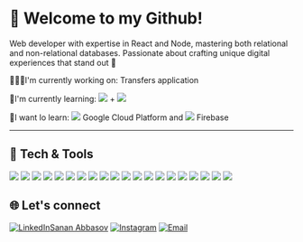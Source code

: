 # 👋 Welcome to my Github!

Web developer with expertise in React and Node, mastering both relational and non-relational databases. Passionate about crafting unique digital experiences that stand out 🚀

🧑🏽‍🏭I'm currently working on: Transfers application

📖I'm currently learning: <img src="https://img.shields.io/badge/Solidity-e6e6e6?style=for-the-badge&logo=solidity&logoColor=black"> + <img src="https://img.shields.io/badge/web3%20js-F16822?style=for-the-badge&logo=web3.js&logoColor=white">

📙I want lo learn: <img src="http://img.shields.io/badge/-4285F4?style=flat&logo=google%20cloud&logoColor=white"> Google Cloud Platform and <img src="https://img.shields.io/badge/-Firebase-FFA611?style=flat&logo=firebase&logoColor=FFFFFF"> Firebase

---

## 🔧 Tech & Tools

<img src ="https://img.shields.io/badge/HTML5-E34F26?style=for-the-badge&logo=html5&logoColor=white"> <img src ="https://img.shields.io/badge/CSS3-1572B6?style=for-the-badge&logo=css3&logoColor=white">
<img src ="https://img.shields.io/badge/C-00599C?style=for-the-badge&logo=c&logoColor=white">
<img src="https://img.shields.io/badge/-JavaScript-eed718?style=flat&logo=javascript&logoColor=ffffff">
<img src="https://img.shields.io/badge/-Sass-cc6699?style=flat&logo=sass&logoColor=ffffff">
<img src="https://img.shields.io/badge/Tailwind_CSS-38B2AC?style=for-the-badge&logo=tailwind-css&logoColor=white">
<img src="https://img.shields.io/badge/-React-000000?style=flat&logo=react&logoColor=00c8ff">
<img src="https://img.shields.io/badge/-MongoDB-4DB33D?style=flat&logo=mongodb&logoColor=FFFFFF">
<img src="https://img.shields.io/badge/-GraphQL-e535ab?style=flat&logo=graphql&logoColor=FFFFFF">
<img src="https://img.shields.io/badge/-MySQL-F29111?style=flat&logo=mysql&logoColor=FFFFFF">
<img src="https://img.shields.io/badge/-Express.js-787878?style=flat">
<img src="https://img.shields.io/badge/-Node.js-3C873A?style=flat&logo=Node.js&logoColor=white">
<img src="https://img.shields.io/badge/-Progressive Web Apps-5A0FC8?style=flat">
<img src="http://img.shields.io/badge/-Git-F1502F?style=flat&logo=git&logoColor=FFFFFF">
<img src="http://img.shields.io/badge/-Github-000000?style=flat&logo=github&logoColor=FFFFFF">
<img src="http://img.shields.io/badge/-VS%20Code-007ACC?style=flat&logo=visual%20studio%20code&logoColor=white">
<img src="http://img.shields.io/badge/-Heroku-430098?style=flat&logo=heroku&logoColor=white">
<img src="http://img.shields.io/badge/-Vercel-black?style=flat&logo=vercel&logoColor=white">
<img src="http://img.shields.io/badge/-Java-F89820?style=flat&logo=java&logoColor=white">
<img src="https://img.shields.io/badge/-C%20&%20C++-659ad2?style=flat&logo=c%2B%2B&logoColor=ffffff">

## 🌐 Let's connect
<a href="https://www.linkedin.com/in/sanan-abbasov-520a94204/" target="_blank"><img alt="LinkedIn" src="https://img.shields.io/badge/LinkedIn-0077B5?style=for-the-badge&logo=linkedin&logoColor=white">Sanan Abbasov</a>
<a href="https://www.instagram.com/lretroo/" target="_blank"><img alt="Instagram" src="https://img.shields.io/badge/Instagram-E4405F?style=for-the-badge&logo=instagram&logoColor=white"></a>
<a href="mailto:senan996@gmail.com"><img alt="Email" src="https://img.shields.io/badge/Gmail-D14836?style=for-the-badge&logo=gmail&logoColor=white"></a>
